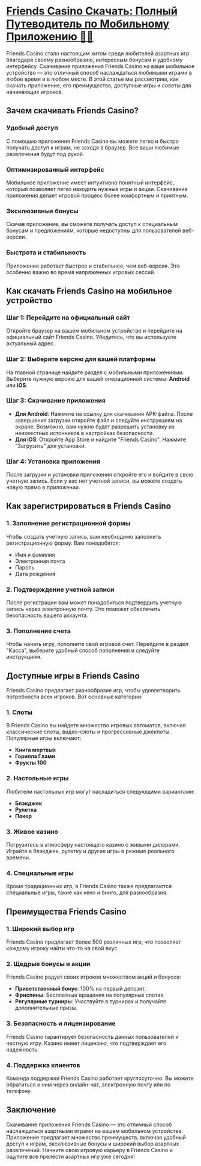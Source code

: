 # [Friends Casino Скачать: Полный Путеводитель по Мобильному Приложению 🎉📱](https://gofriends.vc/FRJUD)

Friends Casino стало настоящим хитом среди любителей азартных игр благодаря своему разнообразию, интересным бонусам и удобному интерфейсу. Скачивание приложения Friends Casino на ваше мобильное устройство — это отличный способ наслаждаться любимыми играми в любое время и в любом месте. В этой статье мы рассмотрим, как скачать приложение, его преимущества, доступные игры и советы для начинающих игроков.

## Зачем скачивать Friends Casino?

### Удобный доступ

С помощью приложения Friends Casino вы можете легко и быстро получать доступ к играм, не заходя в браузер. Все ваши любимые развлечения будут под рукой.

### Оптимизированный интерфейс

Мобильное приложение имеет интуитивно понятный интерфейс, который позволяет легко находить нужные игры и акции. Скачивание приложения делает игровой процесс более комфортным и приятным.

### Эксклюзивные бонусы

Скачав приложение, вы сможете получать доступ к специальным бонусам и предложениям, которые недоступны для пользователей веб-версии.

### Быстрота и стабильность

Приложение работает быстрее и стабильнее, чем веб-версия. Это особенно важно во время напряженных игровых сессий.

## Как скачать Friends Casino на мобильное устройство

### Шаг 1: Перейдите на официальный сайт

Откройте браузер на вашем мобильном устройстве и перейдите на официальный сайт Friends Casino. Убедитесь, что вы используете актуальный адрес.

### Шаг 2: Выберите версию для вашей платформы

На главной странице найдите раздел с мобильными приложениями. Выберите нужную версию для вашей операционной системы: **Android** или **iOS**.

### Шаг 3: Скачивание приложения

* **Для Android**: Нажмите на ссылку для скачивания APK-файла. После завершения загрузки откройте файл и следуйте инструкциям на экране. Возможно, вам нужно будет разрешить установку из неизвестных источников в настройках безопасности.
* **Для iOS**: Откройте App Store и найдите "Friends Casino". Нажмите "Загрузить" для установки.

### Шаг 4: Установка приложения

После загрузки и установки приложения откройте его и войдите в свою учетную запись. Если у вас нет учетной записи, вы можете создать новую прямо в приложении.

## Как зарегистрироваться в Friends Casino

### 1. Заполнение регистрационной формы

Чтобы создать учетную запись, вам необходимо заполнить регистрационную форму. Вам понадобятся:

* Имя и фамилия
* Электронная почта
* Пароль
* Дата рождения

### 2. Подтверждение учетной записи

После регистрации вам может понадобиться подтвердить учетную запись через электронную почту. Это поможет обеспечить безопасность вашего аккаунта.

### 3. Пополнение счета

Чтобы начать игру, пополните свой игровой счет. Перейдите в раздел "Касса", выберите удобный способ пополнения и следуйте инструкциям.

## Доступные игры в Friends Casino

Friends Casino предлагает разнообразие игр, чтобы удовлетворить потребности всех игроков. Вот основные категории:

### 1. Слоты

В Friends Casino вы найдете множество игровых автоматов, включая классические слоты, видео-слоты и прогрессивные джекпоты. Популярные игры включают:

* **Книга мертвых**
* **Горилла Глами**
* **Фрукты 100**

### 2. Настольные игры

Любители настольных игр могут насладиться следующими вариантами:

* **Блэкджек**
* **Рулетка**
* **Покер**

### 3. Живое казино

Погрузитесь в атмосферу настоящего казино с живыми дилерами. Играйте в блэкджек, рулетку и другие игры в режиме реального времени.

### 4. Специальные игры

Кроме традиционных игр, в Friends Casino также предлагаются специальные игры, такие как кено и бинго, для разнообразия.

## Преимущества Friends Casino

### 1. Широкий выбор игр

Friends Casino предлагает более 500 различных игр, что позволяет каждому игроку найти что-то на свой вкус.

### 2. Щедрые бонусы и акции

Friends Casino радует своих игроков множеством акций и бонусов:

* **Приветственный бонус**: 100% на первый депозит.
* **Фриспины**: Бесплатные вращения на популярных слотах.
* **Регулярные турниры**: Участвуйте в турнирах и получайте дополнительные призы.

### 3. Безопасность и лицензирование

Friends Casino гарантирует безопасность данных пользователей и честную игру. Казино имеет лицензию, что подтверждает его надежность.

### 4. Поддержка клиентов

Команда поддержки Friends Casino работает круглосуточно. Вы можете обратиться к ним через онлайн-чат, электронную почту или по телефону.

## Заключение

Скачивание приложения Friends Casino — это отличный способ наслаждаться азартными играми на вашем мобильном устройстве. Приложение предлагает множество преимуществ, включая удобный доступ к играм, эксклюзивные бонусы и широкий выбор азартных развлечений. Начните свою игровую карьеру в Friends Casino и ощутите все прелести азартных игр уже сегодня!
